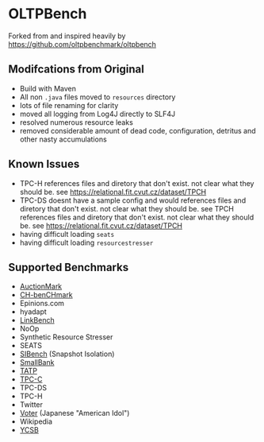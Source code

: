 # OLTPBench

Forked from and inspired heavily by https://github.com/oltpbenchmark/oltpbench

## Modifcations from Original
* Build with Maven
* All non `.java` files moved to `resources` directory
* lots of file renaming for clarity
* moved all logging from Log4J directly to SLF4J
* resolved numerous resource leaks
* removed considerable amount of dead code, configuration, detritus and other nasty accumulations


## Known Issues

* TPC-H references files and diretory that don't exist.  not clear what they should be.  see https://relational.fit.cvut.cz/dataset/TPCH
* TPC-DS doesnt have a sample config and would references files and diretory that don't exist.  not clear what they should be.  see TPCH references files and diretory that don't exist.  not clear what they should be.  see https://relational.fit.cvut.cz/dataset/TPCH
* having difficult loading `seats`
* having difficult loading `resourcestresser`


## Supported Benchmarks

* [AuctionMark](http://hstore.cs.brown.edu/projects/auctionmark/)
* [CH-benCHmark](http://www-db.in.tum.de/research/projects/CHbenCHmark/?lang=en)
* Epinions.com
* hyadapt
* [LinkBench](http://people.cs.uchicago.edu/~tga/pubs/sigmod-linkbench-2013.pdf)
* NoOp
* Synthetic Resource Stresser 
* SEATS
* [SIBench](http://sydney.edu.au/engineering/it/~fekete/teaching/serializableSI-Fekete.pdf) (Snapshot Isolation)
* [SmallBank](http://ses.library.usyd.edu.au/bitstream/2123/5353/1/michael-cahill-2009-thesis.pdf)
* [TATP](http://tatpbenchmark.sourceforge.net/)
* [TPC-C](http://www.tpc.org/tpcc/)
* TPC-DS
* TPC-H
* Twitter
* [Voter](https://github.com/VoltDB/voltdb/tree/master/examples/voter) (Japanese "American Idol")
* Wikipedia
* [YCSB](https://github.com/brianfrankcooper/YCSB)

